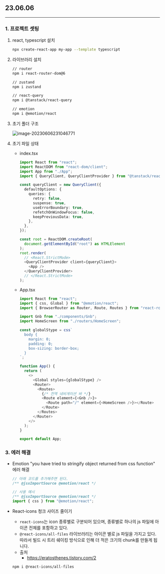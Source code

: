 ## 23.06.06

---

### 1. 프로젝트 셋팅

1. react, typescript 설치

   ```bash
   npx create-react-app my-app --template typescript
   ```

2. 라이브러리 설치

   ```bash
   // router
   npm i react-router-dom@6
   
   // zustand
   npm i zustand
   
   // react-query
   npm i @tanstack/react-query
   
   // emotion
   npm i @emotion/react
   ```

3. 초기 폴더 구조

   ![image-20230606231046771](C:./캡쳐이미지/초기셋팅.png)

4. 초기 파일 상태

   - index.tsx

     ```typescript
     import React from "react";
     import ReactDOM from "react-dom/client";
     import App from "./App";
     import { QueryClient, QueryClientProvider } from "@tanstack/react-query";
     
     const queryClient = new QueryClient({
       defaultOptions: {
         queries: {
           retry: false,
           suspense: true,
           useErrorBoundary: true,
           refetchOnWindowFocus: false,
           keepPreviousData: true,
         },
       },
     });
     
     const root = ReactDOM.createRoot(
       document.getElementById("root") as HTMLElement
     );
     root.render(
       // <React.StrictMode>
       <QueryClientProvider client={queryClient}>
         <App />
       </QueryClientProvider>
       // </React.StrictMode>
     );
     
     ```

   - App.tsx

     ```typescript
     import React from "react";
     import { css, Global } from "@emotion/react";
     import { BrowserRouter as Router, Route, Routes } from "react-router-dom";
     
     import Gnb from "./components/Gnb";
     import HomeScreen from "./routers/HomeScreen";
     
     const globalStype = css`
       body {
         margin: 0;
         padding: 0;
         box-sizing: border-box;
       }
     `;
     
     function App() {
       return (
         <>
           <Global styles={globalStype} />
           <Router>
             <Routes>
               {/* 전역 네비게이션 바 */}
               <Route element={<Gnb />}>
                 <Route path="/" element={<HomeScreen />}></Route>
               </Route>
             </Routes>
           </Router>
         </>
       );
     }
     
     export default App;
     
     ```


### 3. 에러 해결

- Emotion "you have tried to stringify object returned from css function" 에러 해결

  ```typescript
  // 아래 코드를 추가해주면 된다.
  /** @jsxImportSource @emotion/react */
  
  // 사용 예시
  /** @jsxImportSource @emotion/react */
  import { css } from "@emotion/react";
  ```

- React-icons 청크 사이즈 줄이기

  - `react-icons`는 icon 종류별로 구분되어 있으며, 종류별로 하나의 js 파일에 아이콘 전체를 포함하고 있다.
  - `@react-icons/all-files` 라이브러리는 아이콘 별로 js 파일을 가지고 있다. 따라서 빌드 시 트리 쉐이킹 방식으로 인해 더 적은 크기의 chunk를 만들게 됩니다.
  - 출처
    - https://eratosthenes.tistory.com/2

  ```bash
  npm i @react-icons/all-files
  ```

  

